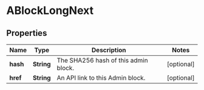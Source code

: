 
# ABlockLongNext

## Properties
Name | Type | Description | Notes
------------ | ------------- | ------------- | -------------
**hash** | **String** | The SHA256 hash of this admin block. |  [optional]
**href** | **String** | An API link to this Admin block. |  [optional]



